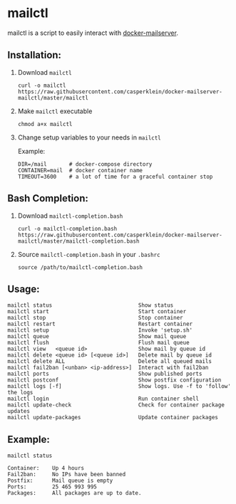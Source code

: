 # mailctl

mailctl is a script to easily interact with [docker-mailserver](https://github.com/docker-mailserver/docker-mailserver/).

## Installation:

1. Download `mailctl`

       curl -o mailctl https://raw.githubusercontent.com/casperklein/docker-mailserver-mailctl/master/mailctl

1. Make `mailctl` executable

       chmod a+x mailctl

1. Change setup variables to your needs in `mailctl`

   Example:

       DIR=/mail       # docker-compose directory
       CONTAINER=mail  # docker container name
       TIMEOUT=3600    # a lot of time for a graceful container stop

## Bash Completion:

1. Download `mailctl-completion.bash`

       curl -o mailctl-completion.bash https://raw.githubusercontent.com/casperklein/docker-mailserver-mailctl/master/mailctl-completion.bash

2. Source `mailctl-completion.bash` in your `.bashrc`

       source /path/to/mailctl-completion.bash

## Usage:

    mailctl status                           Show status
    mailctl start                            Start container
    mailctl stop                             Stop container
    mailctl restart                          Restart container
    mailctl setup                            Invoke 'setup.sh'
    mailctl queue                            Show mail queue
    mailctl flush                            Flush mail queue
    mailctl view   <queue id>                Show mail by queue id
    mailctl delete <queue id> [<queue id>]   Delete mail by queue id
    mailctl delete ALL                       Delete all queued mails
    mailctl fail2ban [<unban> <ip-address>]  Interact with fail2ban
    mailctl ports                            Show published ports
    mailctl postconf                         Show postfix configuration
    mailctl logs [-f]                        Show logs. Use -f to 'follow' the logs
    mailctl login                            Run container shell
    mailctl update-check                     Check for container package updates
    mailctl update-packages                  Update container packages

## Example:

`mailctl status`

    Container:    Up 4 hours
    Fail2ban:     No IPs have been banned
    Postfix:      Mail queue is empty
    Ports:        25 465 993 995
    Packages:     All packages are up to date.
